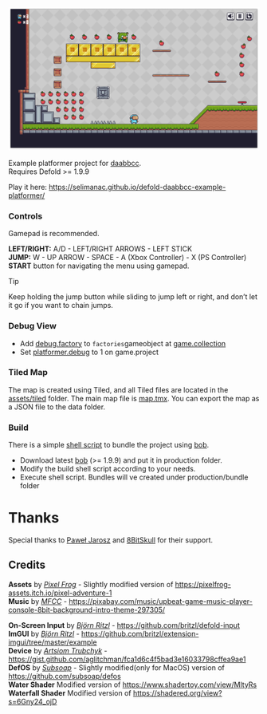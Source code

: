 ![DAABBCC](/.github/platformer.png?raw=true)

Example platformer project for [daabbcc](https://github.com/selimanac/defold-daabbcc).  
Requires Defold >= 1.9.9

Play it here: https://selimanac.github.io/defold-daabbcc-example-platformer/

### Controls

Gamepad is recommended.

**LEFT/RIGHT:** A/D - LEFT/RIGHT ARROWS -  LEFT STICK  
**JUMP:** W - UP ARROW - SPACE - A (Xbox Controller) - X (PS Controller)  
**START** button for navigating the menu using gamepad.


> [!TIP]
> Keep holding the jump button while sliding to jump left or right, and don’t let it go if you want to chain jumps.

### Debug View
- Add [debug.factory](https://github.com/selimanac/defold-daabbcc-example-platformer/blob/cb326b49705a60b2228fdbb491c30cdae2cd8cfe/components/factories/debug.factory) to `factories`gameobject at [game.collection](https://github.com/selimanac/defold-daabbcc-example-platformer/blob/cb326b49705a60b2228fdbb491c30cdae2cd8cfe/scenes/game.collection)  
- Set [platformer.debug](https://github.com/selimanac/defold-daabbcc-example-platformer/blob/cb326b49705a60b2228fdbb491c30cdae2cd8cfe/game.project#L59) to 1 on game.project


### Tiled Map
The map is created using Tiled, and all Tiled files are located in the [assets/tiled](https://github.com/selimanac/defold-daabbcc-example-platformer/tree/cb326b49705a60b2228fdbb491c30cdae2cd8cfe/assets/tiled) folder. The main map file is [map.tmx](https://github.com/selimanac/defold-daabbcc-example-platformer/blob/cb326b49705a60b2228fdbb491c30cdae2cd8cfe/assets/tiled/map.tmx). You can export the map as a JSON file to the data folder.

### Build
There is a simple [shell script](https://github.com/selimanac/defold-daabbcc-example-platformer/blob/cb326b49705a60b2228fdbb491c30cdae2cd8cfe/production/build.zsh) to bundle the project using [bob](https://defold.com/manuals/bob/).  

- Download latest [bob](https://github.com/defold/defold/releases) (>= 1.9.9) and put it in production folder.
- Modify the build shell script according to your needs.
- Execute shell script. Bundles will ve created under production/bundle folder

# Thanks
Special thanks to [Paweł Jarosz](https://x.com/pawel_developer) and [8BitSkull](https://x.com/8BitSkull) for their support.  

## Credits

**Assets** by _[Pixel Frog](https://x.com/PixelFrogStudio)_ - Slightly modified version of https://pixelfrog-assets.itch.io/pixel-adventure-1   
**Music** by _[MFCC](https://www.youtube.com/channel/UCQF2DyKUgg4yYo2h_f3jzcA)_ -  https://pixabay.com/music/upbeat-game-music-player-console-8bit-background-intro-theme-297305/  

**On-Screen Input** by _[Björn Ritzl](https://x.com/bjornritzl)_ - https://github.com/britzl/defold-input  
**ImGUI** by _[Björn Ritzl](https://x.com/bjornritzl)_ - https://github.com/britzl/extension-imgui/tree/master/example  
**Device** by _[Artsiom Trubchyk](https://x.com/aglitchman)_ - https://gist.github.com/aglitchman/fca1d6c4f5bad3e16033798cffea9ae1  
**DefOS** by _[Subsoap](https://x.com/Subsoap)_  -  Slightly modified(only for MacOS) version of  https://github.com/subsoap/defos   
**Water Shader**  Modified version of https://www.shadertoy.com/view/MltyRs  
**Waterfall Shader**  Modified version of https://shadered.org/view?s=6Gny24_ojD  